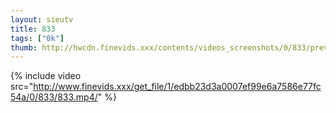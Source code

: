 ```yaml
--- 
layout: sieutv
title: 833
tags: ["0k"]
thumb: http://hwcdn.finevids.xxx/contents/videos_screenshots/0/833/preview.mp4.jpg
---
```

{% include video src="http://www.finevids.xxx/get_file/1/edbb23d3a0007ef99e6a7586e77fc54a/0/833/833.mp4/" %} 
